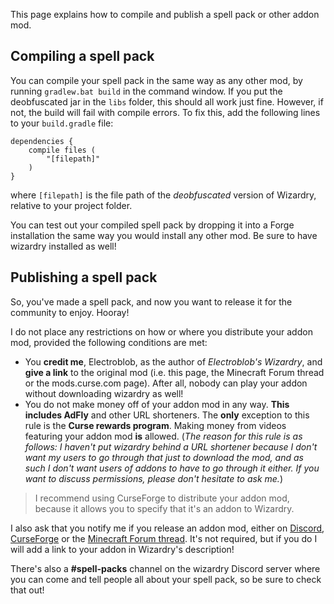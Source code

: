 This page explains how to compile and publish a spell pack or other addon mod.

## Compiling a spell pack

You can compile your spell pack in the same way as any other mod, by running `gradlew.bat build` in the command window. If you put the deobfuscated jar in the `libs` folder, this should all work just fine. However, if not, the build will fail with compile errors. To fix this, add the following lines to your `build.gradle` file:
```
dependencies {
	compile files (
		"[filepath]"
	)
}
```
where `[filepath]` is the file path of the _deobfuscated_ version of Wizardry, relative to your project folder.

You can test out your compiled spell pack by dropping it into a Forge installation the same way you would install any other mod. Be sure to have wizardry installed as well!

## Publishing a spell pack

So, you've made a spell pack, and now you want to release it for the community to enjoy. Hooray!

I do not place any restrictions on how or where you distribute your addon mod, provided the following conditions are met:

- You **credit me**, Electroblob, as the author of _Electroblob's Wizardry_, and **give a link** to the original mod (i.e. this page, the Minecraft Forum thread or the mods.curse.com page). After all, nobody can play your addon without downloading wizardry as well!
- You do not make money off of your addon mod in any way. **This includes AdFly** and other URL shorteners. The **only** exception to this rule is the **Curse rewards program**. Making money from videos featuring your addon mod **is** allowed. (_The reason for this rule is as follows: I haven't put wizardry behind a URL shortener because I don't want my users to go through that just to download the mod, and as such I don't want users of addons to have to go through it either. If you want to discuss permissions, please don't hesitate to ask me._)
> I recommend using CurseForge to distribute your addon mod, because it allows you to specify that it's an addon to Wizardry.

I also ask that you notify me if you release an addon mod, either on [Discord](https://discord.gg/MTmMzMv), [CurseForge](https://minecraft.curseforge.com/projects/electroblobs-wizardry) or the [Minecraft Forum thread](http://www.minecraftforum.net/forums/mapping-and-modding-java-edition/minecraft-mods/2818029-electroblobs-wizardry-the-expandable-rpg-magic-mod). It's not required, but if you do I will add a link to your addon in Wizardry's description!

There's also a **#spell-packs** channel on the wizardry Discord server where you can come and tell people all about your spell pack, so be sure to check that out!